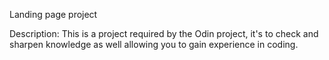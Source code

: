 Landing page project

Description: This is a project required by the Odin project, it's to check and sharpen knowledge as well allowing you to gain experience in coding.